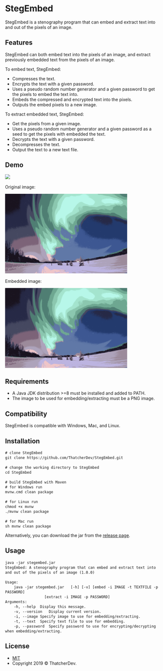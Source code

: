 # StegEmbed
StegEmbed is a stenography program that can embed and extract text into and out of the pixels of an image.

## Features
StegEmbed can both embed text into the pixels of an image, and extract previously embedded text from the pixels of an image.

To embed text, StegEmbed:
- Compresses the text.
- Encrypts the text with a given password.
- Uses a pseudo random number generator and a given password to get the pixels to embed the text into.
- Embeds the compressed and encrypted text into the pixels.
- Outputs the embed pixels to a new image.

To extract embedded text, StegEmbed:
- Get the pixels from a given image.
- Uses a pseudo random number generator and a given password as a seed to get the pixels with embedded the text.
- Decrypts the text with a given password.
- Decompresses the text.
- Output the text to a new text file.

## Demo
<a href="https://asciinema.org/a/0mT0ein8RmMjzounwxLP527qZ" target="_blank"><img src="https://asciinema.org/a/0mT0ein8RmMjzounwxLP527qZ.svg" width="600"/></a>

Original image:

<img src="./demo/original.png" alt="original" width="400"/>

Embedded image:

<img src="./demo/embedded.png" alt="embedded" width="400"/>

## Requirements
- A Java JDK distribution >=8 must be installed and added to PATH.
- The image to be used for embedding/extracting must be a PNG image.

## Compatibility
StegEmbed is compatible with Windows, Mac, and Linux.

## Installation
```
# clone StegEmbed
git clone https://github.com/ThatcherDev/StegEmbed.git

# change the working directory to StegEmbed
cd StegEmbed

# build StegEmbed with Maven
# for Windows run
mvnw.cmd clean package

# for Linux run
chmod +x mvnw
./mvnw clean package

# for Mac run
sh mvnw clean package
```

Alternatively, you can download the jar from the [release page](https://github.com/ThatcherDev/StegEmbed/releases).

## Usage
```
java -jar stegembed.jar
StegEmbed: A stenography program that can embed and extract text into and out of the pixels of an image (1.0.0)

Usage:
	java -jar stegembed.jar   [-h] [-v] [embed -i IMAGE -t TEXTFILE -p PASSWORD]
				  [extract -i IMAGE -p PASSWORD]
Arguments:
	-h, --help	Display this message.
	-v, --version	Display current version.
	-i, --image	Specify image to use for embedding/extracting.
	-t, --text	Specify text file to use for embedding.
	-p, --password	Specify password to use for encrypting/decrypting when embedding/extracting.
```

## License
- [MIT](https://choosealicense.com/licenses/mit/)
- Copyright 2019 ©️ ThatcherDev.